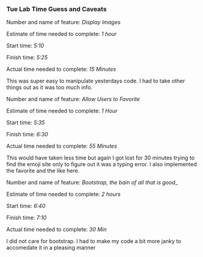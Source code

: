 ### Tue Lab Time Guess and Caveats

Number and name of feature: _Display Images_

Estimate of time needed to complete: _1 hour_

Start time: _5:10_

Finish time: _5:25_

Actual time needed to complete: _15 Minutes_

This was super easy to manipulate yesterdays code. I had to take other things out as it was too much info.

Number and name of feature: _Allow Users to Favorite_

Estimate of time needed to complete: _1 Hour_

Start time: _5:35_

Finish time: _6:30_

Actual time needed to complete: _55 Minutes_

This would have taken less time but again I got lost for 30 minutes trying to find the emoji site only to figure out it was a typing error. I also implemented the favorite and the like here.


Number and name of feature: _Bootstrap, the bain of all that is good__

Estimate of time needed to complete: _2 hours_

Start time: _6:40_

Finish time: _7:10_

Actual time needed to complete: _30 Min_

I did not care for bootstrap. I had to make my code a bit more janky to accomedate it in a pleasing manner 